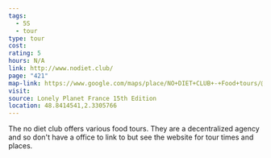 ```yaml
---
tags:
  - 5S
  - tour
type: tour
cost: 
rating: 5
hours: N/A
link: http://www.nodiet.club/
page: "421"
map-link: https://www.google.com/maps/place/NO+DIET+CLUB+-+Food+tours/@48.8589384,2.2646349,12z/data=!3m1!4b1!4m6!3m5!1s0x47e60da41de79ad5:0xc2dada7f983b97bf!8m2!3d48.8588548!4d2.347035!16s%2Fg%2F11fphkdwls?entry=ttu&g_ep=EgoyMDI0MTAyNy4wIKXMDSoASAFQAw%3D%3D
visit: 
source: Lonely Planet France 15th Edition
location: 48.8414541,2.3305766
---
```

The no diet club offers various food tours. They are a decentralized agency and so don't have a office to link to but see the website for tour times and places.